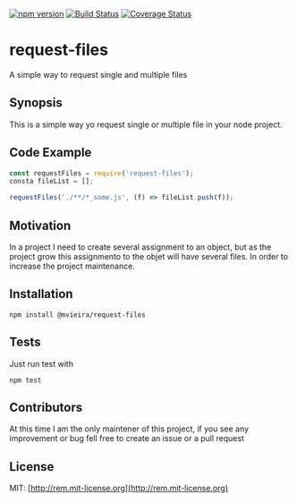 [![npm version](https://badge.fury.io/js/request-files.svg)](https://badge.fury.io/js/request-files)
[![Build Status](https://travis-ci.org/matheus-vieira/request-files.svg?branch=master)](https://travis-ci.org/matheus-vieira/request-files)
[![Coverage Status](https://coveralls.io/repos/github/matheus-vieira/request-files/badge.svg?branch=master)](https://coveralls.io/github/matheus-vieira/request-files?branch=master)

# request-files
A simple way to request single and multiple files


## Synopsis

This is a simple way yo request single or multiple file in your node project.

## Code Example

```javascript
const requestFiles = require('request-files');
consta fileList = [];

requestFiles('./**/*_some.js', (f) => fileList.push(f));
```

## Motivation

In a project I need to create several assignment to an object, but as the project grow this assignmento to the objet will have several files. In order to increase the project maintenance.

## Installation

`npm install @mvieira/request-files`


## Tests

Just run test with

`npm test`

## Contributors

At this time I am the only maintener of this project, if you see any improvement or bug fell free to create an issue or a pull request

## License

MIT: [http://rem.mit-license.org](http://rem.mit-license.org)
